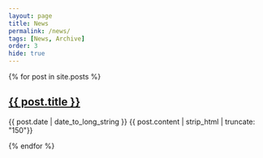 ```yaml
---
layout: page
title: News
permalink: /news/
tags: [News, Archive]
order: 3
hide: true
---
```


{% for post in site.posts %}

   <h2>
     <a href="{{ post.url }}">
       {{ post.title }}
     </a>
   </h2>
   <time datetime="{{ post.date | date: "%Y-%m-%d" }}">{{ post.date | date_to_long_string }}</time>
   {{ post.content | strip_html | truncate: "150"}}

{% endfor %}
